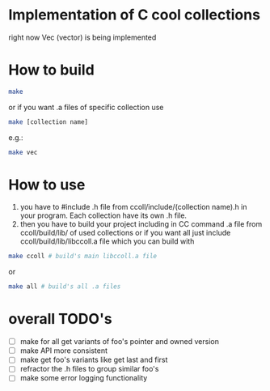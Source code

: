 # Implementation of C cool collections
right now Vec (vector) is being implemented
# How to build
```bash
make
```
or if you want .a files of specific collection use
```bash
make [collection name]
```
e.g.:
```bash
make vec 
```
# How to use
1. you have to #include .h file from ccoll/include/(collection name).h in your program. Each
collection have its own .h file.
2. then you have to build your project including in CC command .a file from ccoll/build/lib/ of used collections or if you
want all just include ccoll/build/lib/libccoll.a file which you can build with 
```bash
make ccoll # build's main libccoll.a file
```
or
```bash
make all # build's all .a files
```
# overall TODO's
- [ ] make for all get variants of foo's pointer and owned version
- [ ] make API more consistent
- [ ] make get foo's variants like get last and first
- [ ] refractor the .h files to group similar foo's
- [ ] make some error logging functionality
